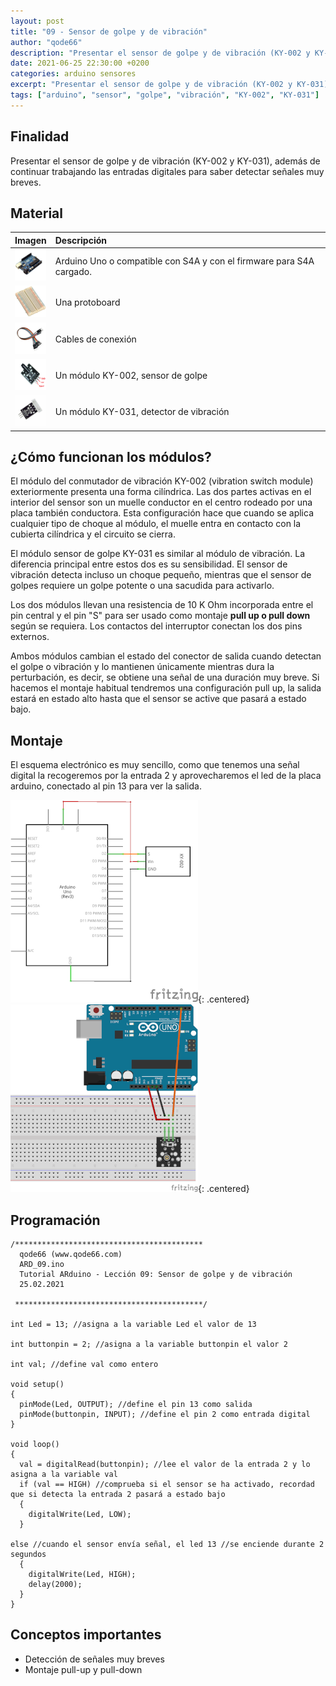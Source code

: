 ```yaml
---
layout: post
title: "09 - Sensor de golpe y de vibración"
author: "qode66"
description: "Presentar el sensor de golpe y de vibración (KY-002 y KY-031), además de continuar trabajando las entradas digitales para saber detectar señales muy breves."
date: 2021-06-25 22:30:00 +0200
categories: arduino sensores
excerpt: "Presentar el sensor de golpe y de vibración (KY-002 y KY-031), además de continuar trabajando las entradas digitales para saber detectar señales muy breves."
tags: ["arduino", "sensor", "golpe", "vibración", "KY-002", "KY-031"]
---
```


[img1]: /assets/imatges/ard/ard_09_01.png "Esquema electrónico"
[img2]: /assets/imatges/ard/ard_09_02.png "Esquema de montaje"

## Finalidad

Presentar el sensor de golpe y de vibración (KY-002 y KY-031), además de continuar trabajando las entradas digitales para saber detectar señales muy breves.

## Material

|                                 Imagen                                 | Descripción                                                           |
| :--------------------------------------------------------------------: | :------------------------------------------------------------------- |
|   <img src="/assets/imatges/mat/mat_unor3.png" width="50" height="50">    | Arduino Uno o compatible con S4A y con el firmware para S4A cargado. |
| <img src="/assets/imatges/mat/mat_protoboard.png" width="50" height="50"> | Una protoboard                                                       |
|   <img src="/assets/imatges/mat/mat_cables.png" width="50" height="50">   | Cables de conexión                                                   |
|   <img src="/assets/imatges/mat/mat_KY-002.png" width="50" height="50">   | Un módulo KY-002, sensor de golpe                                       |
|   <img src="/assets/imatges/mat/mat_KY-031.png" width="50" height="50">   | Un módulo KY-031, detector de vibración                                |

## ¿Cómo funcionan los módulos?

El módulo del conmutador de vibración KY-002 (vibration switch module) exteriormente presenta una forma cilíndrica. Las dos partes activas en el interior del sensor son un muelle conductor en el centro rodeado por una placa también conductora. Esta configuración hace que cuando se aplica
cualquier tipo de choque al módulo, el muelle entra en contacto con la cubierta cilíndrica y el circuito se cierra.

El módulo sensor de golpe KY-031 es similar al módulo de vibración. La diferencia principal entre estos dos es su sensibilidad. El sensor de vibración detecta incluso un choque pequeño, mientras que el sensor de golpes requiere un golpe potente o una sacudida para activarlo.

Los dos módulos llevan una resistencia de 10 K Ohm incorporada entre el pin central y el pin "S" para ser usado como montaje **pull up o pull down** según se requiera. Los contactos del interruptor conectan los dos pins externos.

Ambos módulos cambian el estado del conector de salida cuando detectan el golpe o vibración y lo mantienen únicamente mientras dura la perturbación, es decir, se obtiene una señal de una duración muy breve. Si hacemos el montaje habitual tendremos una configuración pull up, la salida estará en estado alto hasta que el sensor se active que pasará a estado bajo.

## Montaje

El esquema electrónico es muy sencillo, como que tenemos una señal digital la recogeremos por la entrada 2 y aprovecharemos el led de la placa arduino, conectado al pin 13 para ver la salida.

![Esquema-electrónico][img1]{: .centered}
![esquema-montaje][img2]{: .centered}

## Programación

```Arduino
/******************************************
  qode66 (www.qode66.com)
  ARD_09.ino
  Tutorial ARduino - Lección 09: Sensor de golpe y de vibración
  25.02.2021

 ******************************************/

int Led = 13; //asigna a la variable Led el valor de 13

int buttonpin = 2; //asigna a la variable buttonpin el valor 2

int val; //define val como entero

void setup()
{
  pinMode(Led, OUTPUT); //define el pin 13 como salida
  pinMode(buttonpin, INPUT); //define el pin 2 como entrada digital
}

void loop()
{
  val = digitalRead(buttonpin); //lee el valor de la entrada 2 y lo asigna a la variable val
  if (val == HIGH) //comprueba si el sensor se ha activado, recordad que si detecta la entrada 2 pasará a estado bajo
  {
    digitalWrite(Led, LOW);
  }

else //cuando el sensor envía señal, el led 13 //se enciende durante 2 segundos
  {
    digitalWrite(Led, HIGH);
    delay(2000);
  }
}
```

## Conceptos importantes

- Detección de señales muy breves
- Montaje pull-up y pull-down

